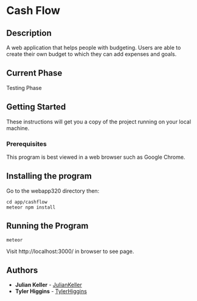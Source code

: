 # Cash Flow
## Description
A web application that helps people with budgeting.  Users are able to create their own budget to which they can add expenses and goals.

## Current Phase
Testing Phase

## Getting Started

These instructions will get you a copy of the project running on your local machine.

### Prerequisites

This program is best viewed in a web browser such as Google Chrome.

## Installing the program

Go to the webapp320 directory then:
```
cd app/cashflow
meteor npm install
```

## Running the Program
```
meteor
```
Visit http://localhost:3000/ in browser to see page.
## Authors

* **Julian Keller**  - [JulianKeller](https://github.com/JulianKeller)
* **Tyler Higgins**  - [TylerHiggins](https://github.com/tylerhiggins)
